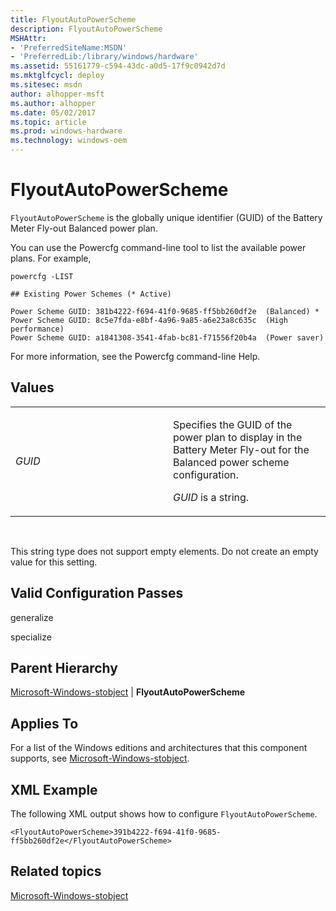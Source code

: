 ```yaml
---
title: FlyoutAutoPowerScheme
description: FlyoutAutoPowerScheme
MSHAttr:
- 'PreferredSiteName:MSDN'
- 'PreferredLib:/library/windows/hardware'
ms.assetid: 55161779-c594-43dc-a0d5-17f9c0942d7d
ms.mktglfcycl: deploy
ms.sitesec: msdn
author: alhopper-msft
ms.author: alhopper
ms.date: 05/02/2017
ms.topic: article
ms.prod: windows-hardware
ms.technology: windows-oem
---
```


# FlyoutAutoPowerScheme


`FlyoutAutoPowerScheme` is the globally unique identifier (GUID) of the Battery Meter Fly-out Balanced power plan.

You can use the Powercfg command-line tool to list the available power plans. For example,

```
powercfg -LIST

## Existing Power Schemes (* Active)

Power Scheme GUID: 381b4222-f694-41f0-9685-ff5bb260df2e  (Balanced) *
Power Scheme GUID: 8c5e7fda-e8bf-4a96-9a85-a6e23a8c635c  (High performance)
Power Scheme GUID: a1841308-3541-4fab-bc81-f71556f20b4a  (Power saver)
```

For more information, see the Powercfg command-line Help.

## Values


<table>
<colgroup>
<col width="50%" />
<col width="50%" />
</colgroup>
<tbody>
<tr class="odd">
<td><p><em>GUID</em></p></td>
<td><p>Specifies the GUID of the power plan to display in the Battery Meter Fly-out for the Balanced power scheme configuration.</p>
<p><em>GUID</em> is a string.</p></td>
</tr>
</tbody>
</table>

 

This string type does not support empty elements. Do not create an empty value for this setting.

## Valid Configuration Passes


generalize

specialize

## Parent Hierarchy


[Microsoft-Windows-stobject](microsoft-windows-stobject.md) | **FlyoutAutoPowerScheme**

## Applies To


For a list of the Windows editions and architectures that this component supports, see [Microsoft-Windows-stobject](microsoft-windows-stobject.md).

## XML Example


The following XML output shows how to configure `FlyoutAutoPowerScheme`.

```
<FlyoutAutoPowerScheme>391b4222-f694-41f0-9685-ff5bb260df2e</FlyoutAutoPowerScheme>
```

## Related topics


[Microsoft-Windows-stobject](microsoft-windows-stobject.md)

 

 







